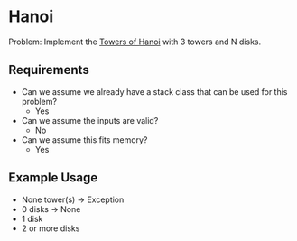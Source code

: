 # Hanoi

Problem: Implement the [Towers of Hanoi](http://en.wikipedia.org/wiki/Tower_of_Hanoi) with 3 towers and N disks.

## Requirements

- Can we assume we already have a stack class that can be used for this problem?
  - Yes
- Can we assume the inputs are valid?
  - No
- Can we assume this fits memory?
  - Yes

## Example Usage

- None tower(s) -> Exception
- 0 disks -> None
- 1 disk
- 2 or more disks
